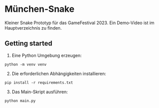 # München-Snake

Kleiner Snake Prototyp für das GameFestival 2023. 
Ein Demo-Video ist im Hauptverzeichnis zu finden.


## Getting started
1. Eine Python Umgebung erzeugen:
```
python -m venv venv
```
2. Die erforderlichen Abhängigkeiten installieren:
```
pip install -r requirements.txt
```
3. Das Main-Skript ausführen:
```
python main.py
```